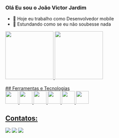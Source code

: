 ### Olá Eu sou o João Victor Jardim

- 🔭 Hoje eu trabalho como Desenvolvedor mobile
- 🌱 Estundando como se eu não soubesse nada


 <div>
  <a href="https://github.com/devjoaojardim">
  <img height="150em" src="https://github-readme-stats.vercel.app/api?username=devjoaojardim&show_icons=true&theme=dark&include_all_commits=true&count_private=true"/>
  <img height="150em" src="https://github-readme-stats.vercel.app/api/top-langs/?username=devjoaojardim&layout=compact&langs_count=3&theme=dark"/>
</div>

<div style="display: inline_block"><br>
## Ferramentas e Tecnologias
 <div>
 <img src="https://cdn.jsdelivr.net/gh/devicons/devicon/icons/androidstudio/androidstudio-original.svg" width="40" height="40"/>
 <img src="https://cdn.jsdelivr.net/gh/devicons/devicon/icons/android/android-original.svg" width="40" height="40"/>
 <img src="https://cdn.jsdelivr.net/gh/devicons/devicon/icons/flutter/flutter-original.svg" width="40" height="40"/>
 <img src="https://cdn.jsdelivr.net/gh/devicons/devicon/icons/kotlin/kotlin-original.svg" width="40" height="40"/>
 <img src="https://cdn.jsdelivr.net/gh/devicons/devicon/icons/java/java-original.svg" width="40" height="40"/>
 <img src="https://cdn.jsdelivr.net/gh/devicons/devicon/icons/dart/dart-original.svg" width="40" height="40"/>
 </div>         
                          
                   


  
</div>
  
  
## Contatos:  
  
<div>
  

  <a href="https://www.instagram.com/devjoaojardim/" target="_blank"><img src="https://img.shields.io/badge/-Instagram-%23E4405F?style=for-the-badge&logo=instagram&logoColor=white" target="_blank"></a>
 <a href="https://discord.gg/Fkun9Wks" target="_blank"><img src="https://img.shields.io/badge/Discord-7289DA?style=for-the-badge&logo=discord&logoColor=white" target="_blank"></a> 
  <a href="https://www.linkedin.com/in/jvictor-lobio/" target="_blank"><img src="https://img.shields.io/badge/-LinkedIn-%230077B5?style=for-the-badge&logo=linkedin&logoColor=white" target="_blank"></a> 
  
  
 
</div>
